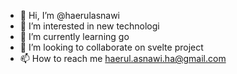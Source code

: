- 👋 Hi, I’m @haerulasnawi
- 👀 I’m interested in new technologi
- 🌱 I’m currently learning go
- 💞️ I’m looking to collaborate on svelte project
- 📫 How to reach me haerul.asnawi.ha@gmail.com

<!---
haerulasnawi/haerulasnawi is a ✨ special ✨ repository because its `README.md` (this file) appears on your GitHub profile.
You can click the Preview link to take a look at your changes.
--->

